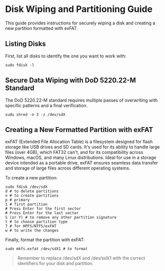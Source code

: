 # Disk Wiping and Partitioning Guide

This guide provides instructions for securely wiping a disk and creating a new partition formatted with exFAT. 

## Listing Disks

First, list all disks to identify the one you want to work with: 

```
sudo fdisk -l
```

## Secure Data Wiping with DoD 5220.22-M Standard

The DoD 5220.22-M standard requires multiple passes of overwriting with specific patterns and a final verification. 

```
sudo shred -n 3 -z /dev/sdX
```

## Creating a New Formatted Partition with exFAT

exFAT (Extended File Allocation Table) is a filesystem designed for flash storage like USB drives and SD cards. It's used for its ability to handle large files (over 4GB), which FAT32 can't, and for its compatibility across Windows, macOS, and many Linux distributions. Ideal for use in a storage device intended as a portable drive, exFAT ensures seamless data transfer and storage of large files across different operating systems. 
 
To create a new partition: 

```
sudo fdisk /dev/sdX
d # to delete partitions
n # to create partitions
p # primary
1 # first partition
# Press Enter for the first sector
# Press Enter for the last sector
S (or Y) # to remove any other partition signature
t # to choose partition type
7 # for HPFS/NTFS/exFAT
w # to write the changes
```

Finally, format the partition with exFAT: 

```
sudo mkfs.exfat /dev/sdX1 # to format
```

> Remember to replace /dev/sdX and /dev/sdX1 with the correct identifiers for your disk and partition.
